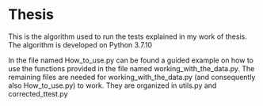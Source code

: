 # Thesis

This is the algorithm used to run the tests explained in my work of thesis.
The algorithm is developed on Python 3.7.10

In the file named How_to_use.py can be found a guided example on how to use the functions provided in the file named working_with_the_data.py. 
The remaining files are needed for working_with_the_data.py (and consequently also How_to_use.py) to work. 
They are organized in utils.py and corrected_ttest.py
